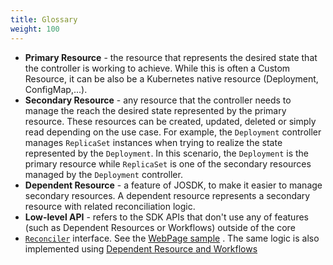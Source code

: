 ```yaml
---
title: Glossary
weight: 100
---
```


- **Primary Resource** - the resource that represents the desired state that the controller is
  working to achieve. While this is often a Custom Resource, it can be also be a Kubernetes native
  resource (Deployment, ConfigMap,...).
- **Secondary Resource** - any resource that the controller needs to manage the reach the desired
  state represented by the primary resource. These resources can be created, updated, deleted or 
  simply read depending on the use case. For example, the `Deployment` controller manages 
  `ReplicaSet` instances when trying to realize the state represented by the `Deployment`. In 
  this scenario, the `Deployment` is the primary resource while `ReplicaSet` is one of the 
  secondary resources managed by the `Deployment` controller.
- **Dependent Resource** - a feature of JOSDK, to make it easier to manage secondary resources. A
  dependent resource represents a secondary resource with related reconciliation logic.
- **Low-level API** - refers to the SDK APIs that don't use any of features (such as Dependent
  Resources or Workflows) outside of the core
- [`Reconciler`](https://github.com/java-operator-sdk/java-operator-sdk/blob/main/operator-framework-core/src/main/java/io/javaoperatorsdk/operator/api/reconciler/Reconciler.java)
  interface. See
  the [WebPage sample](https://github.com/java-operator-sdk/java-operator-sdk/blob/main/sample-operators/webpage/src/main/java/io/javaoperatorsdk/operator/sample/WebPageReconciler.java)
  . The same logic
  is also implemented using
  [Dependent Resource and Workflows](https://github.com/java-operator-sdk/java-operator-sdk/blob/main/sample-operators/webpage/src/main/java/io/javaoperatorsdk/operator/sample/WebPageManagedDependentsReconciler.java)